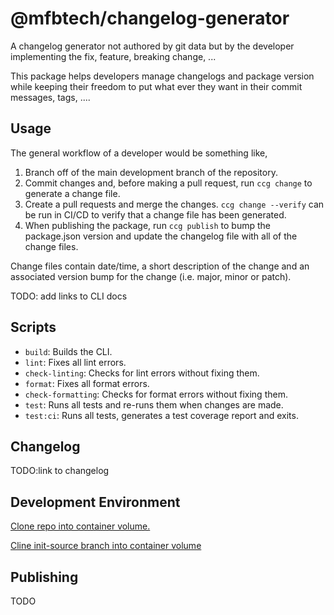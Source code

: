 # @mfbtech/changelog-generator

A changelog generator not authored by git data but by the developer implementing the fix, feature, breaking change, ...

This package helps developers manage changelogs and package version while keeping their freedom to put what ever they want in their commit messages, tags, ....

## Usage

The general workflow of a developer would be something like,

1. Branch off of the main development branch of the repository.
1. Commit changes and, before making a pull request, run `ccg change` to generate a change file.
1. Create a pull requests and merge the changes. `ccg change --verify` can be run in CI/CD to verify that a change file has been generated.
1. When publishing the package, run `ccg publish` to bump the package.json version and update the changelog file with all of the change files.

Change files contain date/time, a short description of the change and an associated version bump for the change (i.e. major, minor or patch).

TODO: add links to CLI docs

## Scripts

- `build`: Builds the CLI.
- `lint`: Fixes all lint errors.
- `check-linting`: Checks for lint errors without fixing them.
- `format`: Fixes all format errors.
- `check-formatting`: Checks for format errors without fixing them.
- `test`: Runs all tests and re-runs them when changes are made.
- `test:ci`: Runs all tests, generates a test coverage report and exits.

## Changelog

TODO:link to changelog

## Development Environment

[Clone repo into container volume.](https://vscode.dev/redirect?url=vscode://ms-vscode-remote.remote-containers/cloneInVolume?url=https://github.com/lemke-ethan/changelog-generator.git)

[Cline init-source branch into container volume](https://vscode.dev/redirect?url=vscode://ms-vscode-remote.remote-containers/cloneInVolume?url=https://github.com/lemke-ethan/changelog-generator/tree/init-source)

## Publishing

TODO
